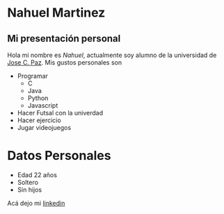 # Nahuel Martinez
## Mi presentación personal
Hola mi nombre es *_Nahuel_*, actualmente soy alumno de la universidad de [Jose C. Paz](www.unpaz.edu.ar).
Mis gustos personales son
 * Programar
   * C
   * Java
   * Python
   * Javascript
* Hacer Futsal con la univerdad
* Hacer ejercicio
* Jugar videojuegos

# Datos Personales
* Edad 22 años
* Soltero
* Sin hijos

Acá dejo mi [linkedin](https://www.linkedin.com/in/nahuel-martinez-7b898a218/)
